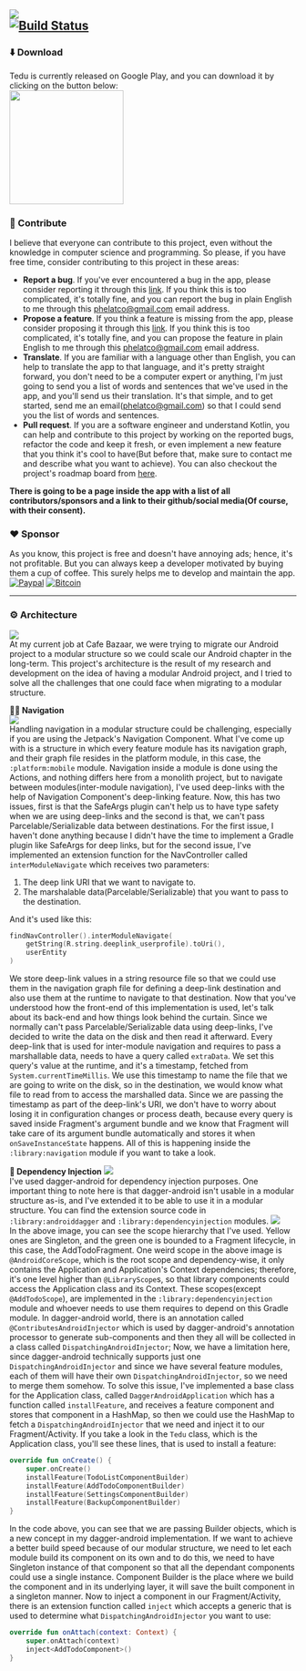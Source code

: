 <img src="https://raw.githubusercontent.com/PHELAT/Tedu/master/asset/Tedu.png"/></br>
[![Build Status](https://travis-ci.org/PHELAT/Tedu.svg?branch=master)](https://travis-ci.org/PHELAT/Tedu)
-
### ⬇️ Download
Tedu is currently released on Google Play, and you can download it by clicking on the button below:  
<a href="https://play.google.com/store/apps/details?id=com.phelat.tedu&utm_source=github"><img src="https://raw.githubusercontent.com/PHELAT/Tedu/master/asset/google_play_badge.png" width="200px"/></a></br>
### 🤝 Contribute
I believe that everyone can contribute to this project, even without the knowledge in computer science and programming. So please, if you have free time, consider contributing to this project in these areas:
- **Report a bug**. If you've ever encountered a bug in the app, please consider reporting it through this [link](https://github.com/PHELAT/Tedu/issues/new?assignees=&labels=bug&template=bug_report.md&title=). If you think this is too complicated, it's totally fine, and you can report the bug in plain English to me through this [phelatco@gmail.com](mailto:phelatco@gmail.com) email address.
- **Propose a feature**. If you think a feature is missing from the app, please consider proposing it through this [link](https://github.com/PHELAT/Tedu/issues/new?assignees=&labels=enhancement&template=feature_request.md&title=). If you think this is too complicated, it's totally fine, and you can propose the feature in plain English to me through this [phelatco@gmail.com](mailto:phelatco@gmail.com) email address.
- **Translate**. If you are familiar with a language other than English, you can help to translate the app to that language, and it's pretty straight forward, you don't need to be a computer expert or anything, I'm just going to send you a list of words and sentences that we've used in the app, and you'll send us their translation. It's that simple, and to get started, send me an email([phelatco@gmail.com](mailto:phelatco@gmail.com)) so that I could send you the list of words and sentences.
- **Pull request**. If you are a software engineer and understand Kotlin, you can help and contribute to this project by working on the reported bugs, refactor the code and keep it fresh, or even implement a new feature that you think it's cool to have(But before that, make sure to contact me and describe what you want to achieve). You can also checkout the project's roadmap board from [here](https://github.com/PHELAT/Tedu/projects/1).  

**There is going to be a page inside the app with a list of all contributors/sponsors and a link to their github/social media(Of course, with their consent).**
### ❤️ Sponsor
As you know, this project is free and doesn't have annoying ads; hence, it's not profitable. But you can always keep a developer motivated by buying them a cup of coffee. This surely helps me to develop and maintain the app.  
[![Paypal](https://raw.githubusercontent.com/PHELAT/Tedu/master/asset/paypal.png)](https://paypal.me/mahdinouri)
[![Bitcoin](https://raw.githubusercontent.com/PHELAT/Tedu/master/asset/bitcoin.png)](https://blockchair.com/bitcoin/address/169d2AG9y8CLzqfDXar4xN7euhwGhVXEkL)

---
### ⚙️ Architecture
<img src="https://raw.githubusercontent.com/PHELAT/Tedu/master/asset/tedu_hierarchy.png"/></br>
At my current job at Cafe Bazaar, we were trying to migrate our Android project to a modular structure so we could scale our Android chapter in the long-term. This project's architecture is the result of my research and development on the idea of having a modular Android project, and I tried to solve all the challenges that one could face when migrating to a modular structure.

**📱📲 Navigation**  
<img src="https://raw.githubusercontent.com/PHELAT/Tedu/master/asset/tedu_navigation.png"/></br>
Handling navigation in a modular structure could be challenging, especially if you are using the Jetpack's Navigation Component. What I've come up with is a structure in which every feature module has its navigation graph, and their graph file resides in the platform module, in this case, the `:platform:mobile` module. Navigation inside a module is done using the Actions, and nothing differs here from a monolith project, but to navigate between modules(inter-module navigation), I've used deep-links with the help of Navigation Component's deep-linking feature. Now, this has two issues, first is that the SafeArgs plugin can't help us to have type safety when we are using deep-links and the second is that, we can't pass Parcelable/Serializable data between destinations. For the first issue, I haven't done anything because I didn't have the time to implement a Gradle plugin like SafeArgs for deep links, but for the second issue, I've implemented an extension function for the NavController called `interModuleNavigate` which receives two parameters:
1. The deep link URI that we want to navigate to.
2. The marshalable data(Parcelable/Serializable) that you want to pass to the destination.

And it's used like this:
```kotlin
findNavController().interModuleNavigate(
    getString(R.string.deeplink_userprofile).toUri(),
    userEntity
)
```
We store deep-link values in a string resource file so that we could use them in the navigation graph file for defining a deep-link destination and also use them at the runtime to navigate to that destination. Now that you've understood how the front-end of this implementation is used, let's talk about its back-end and how things look behind the curtain. Since we normally can't pass Parcelable/Serializable data using deep-links, I've decided to write the data on the disk and then read it afterward. Every deep-link that is used for inter-module navigation and requires to pass a marshallable data, needs to have a query called `extraData`. We set this query's value at the runtime, and it's a timestamp, fetched from `System.currentTimeMillis`. We use this timestamp to name the file that we are going to write on the disk, so in the destination, we would know what file to read from to access the marshalled data. Since we are passing the timestamp as part of the deep-link's URI, we don't have to worry about losing it in configuration changes or process death, because every query is saved inside Fragment's argument bundle and we know that Fragment will take care of its argument bundle automatically and stores it when `onSaveInstanceState` happens. All of this is happening inside the `:library:navigation` module if you want to take a look.

**💉 Dependency Injection**
<img src="https://raw.githubusercontent.com/PHELAT/Tedu/master/asset/tedu_dagger.jpg"/></br>
I've used dagger-android for dependency injection purposes. One important thing to note here is that dagger-android isn't usable in a modular structure as-is, and I've extended it to be able to use it in a modular structure. You can find the extension source code in `:library:androiddagger` and `:library:dependencyinjection` modules.
<img src="https://raw.githubusercontent.com/PHELAT/Tedu/master/asset/tedu_scope.jpg"/></br>
In the above image, you can see the scope hierarchy that I've used. Yellow ones are Singleton, and the green one is bounded to a Fragment lifecycle, in this case, the AddTodoFragment. One weird scope in the above image is `@AndroidCoreScope`, which is the root scope and dependency-wise, it only contains the Application and Application's Context dependencies; therefore, it's one level higher than `@LibraryScope`s, so that library components could access the Application class and its Context. These scopes(except `@AddTodoScope`), are implemented in the `:library:dependencyinjection` module and whoever needs to use them requires to depend on this Gradle module. In dagger-android world, there is an annotation called `@ContributesAndroidInjector` which is used by dagger-android's annotation processor to generate sub-components and then they all will be collected in a class called `DispatchingAndroidInjector`; Now, we have a limitation here, since dagger-android technically supports just one `DispatchingAndroidInjector` and since we have several feature modules, each of them will have their own `DispatchingAndroidInjector`, so we need to merge them somehow. To solve this issue, I've implemented a base class for the Application class, called `DaggerAndroidApplication` which has a function called `installFeature`, and receives a feature component and stores that component in a HashMap, so then we could use the HashMap to fetch a `DispatchingAndroidInjector` that we need and inject it to our Fragment/Activity. If you take a look in the `Tedu` class, which is the Application class, you'll see these lines, that is used to install a feature:
```kotlin
override fun onCreate() {
    super.onCreate()
    installFeature(TodoListComponentBuilder)
    installFeature(AddTodoComponentBuilder)
    installFeature(SettingsComponentBuilder)
    installFeature(BackupComponentBuilder)
}
```
In the code above, you can see that we are passing Builder objects, which is a new concept in my dagger-android implementation. If we want to achieve a better build speed because of our modular structure, we need to let each module build its component on its own and to do this, we need to have Singleton instance of that component so that all the dependant components could use a single instance. Component Builder is the place where we build the component and in its underlying layer, it will save the built component in a singleton manner. Now to inject a component in our Fragment/Activity, there is an extension function called `inject` which accepts a generic that is used to determine what `DispatchingAndroidInjector` you want to use:
```kotlin
override fun onAttach(context: Context) {
    super.onAttach(context)
    inject<AddTodoComponent>()
}
```
